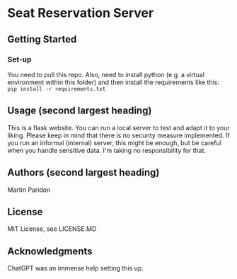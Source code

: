 # Seat Reservation Server

## Getting Started

### Set-up
You need to pull this repo.
Also, need to install python (e.g. a virtual environment within this folder) and then install the requirements like this:
`pip install -r requirements.txt`

## Usage (second largest heading)
This is a flask website. You can run a local server to test and adapt it to your liking. Please keep in mind that there is no security measure implemented. If you run an informal (internal) server, this might be enough, but be careful when you handle sensitive data. I'm taking no responsibility for that.

## Authors (second largest heading)
Martin Paridon

## License
MIT License, see LICENSE.MD

## Acknowledgments
ChatGPT was an immense help setting this up.
